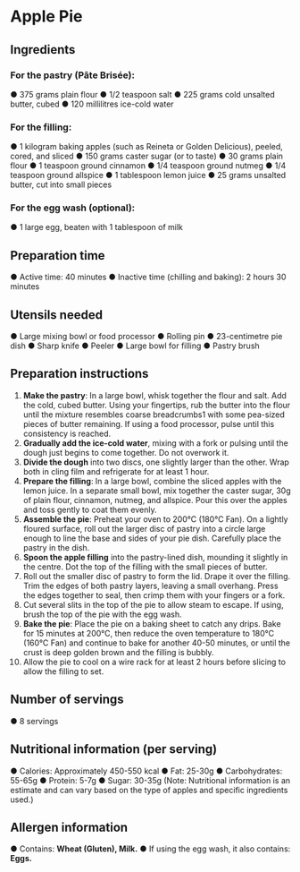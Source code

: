 # Apple Pie
## Ingredients
### For the pastry (Pâte Brisée):
●	375 grams plain flour
●	1/2 teaspoon salt
●	225 grams cold unsalted butter, cubed
●	120 millilitres ice-cold water
### For the filling:
●	1 kilogram baking apples (such as Reineta or Golden Delicious), peeled, cored, and sliced
●	150 grams caster sugar (or to taste)
●	30 grams plain flour
●	1 teaspoon ground cinnamon
●	1/4 teaspoon ground nutmeg
●	1/4 teaspoon ground allspice
●	1 tablespoon lemon juice
●	25 grams unsalted butter, cut into small pieces
### For the egg wash (optional):
●	1 large egg, beaten with 1 tablespoon of milk
## Preparation time
●	Active time: 40 minutes
●	Inactive time (chilling and baking): 2 hours 30 minutes
## Utensils needed
●	Large mixing bowl or food processor
●	Rolling pin
●	23-centimetre pie dish
●	Sharp knife
●	Peeler
●	Large bowl for filling
●	Pastry brush
## Preparation instructions
1.	**Make the pastry**: In a large bowl, whisk together the flour and salt. Add the cold, cubed butter. Using your fingertips, rub the butter into the flour until the mixture resembles coarse breadcrumbs1 with some pea-sized pieces of butter remaining. If using a food processor, pulse until this consistency is reached.
2.	**Gradually add the ice-cold water**, mixing with a fork or pulsing until the dough just begins to come together. Do not overwork it.
3.	**Divide the dough** into two discs, one slightly larger than the other. Wrap both in cling film and refrigerate for at least 1 hour.
4.	**Prepare the filling**: In a large bowl, combine the sliced apples with the lemon juice. In a separate small bowl, mix together the caster sugar, 30g of plain flour, cinnamon, nutmeg, and allspice. Pour this over the apples and toss gently to coat them evenly.
5.	**Assemble the pie**: Preheat your oven to 200°C (180°C Fan). On a lightly floured surface, roll out the larger disc of pastry into a circle large enough to line the base and sides of your pie dish. Carefully place the pastry in the dish.
6.	**Spoon the apple filling** into the pastry-lined dish, mounding it slightly in the centre. Dot the top of the filling with the small pieces of butter.
7.	Roll out the smaller disc of pastry to form the lid. Drape it over the filling. Trim the edges of both pastry layers, leaving a small overhang. Press the edges together to seal, then crimp them with your fingers or a fork.
8.	Cut several slits in the top of the pie to allow steam to escape. If using, brush the top of the pie with the egg wash.
9.	**Bake the pie**: Place the pie on a baking sheet to catch any drips. Bake for 15 minutes at 200°C, then reduce the oven temperature to 180°C (160°C Fan) and continue to bake for another 40-50 minutes, or until the crust is deep golden brown and the filling is bubbly.
10.	Allow the pie to cool on a wire rack for at least 2 hours before slicing to allow the filling to set.
## Number of servings
●	8 servings
## Nutritional information (per serving)
●	Calories: Approximately 450-550 kcal
●	Fat: 25-30g
●	Carbohydrates: 55-65g
●	Protein: 5-7g
●	Sugar: 30-35g
(Note: Nutritional information is an estimate and can vary based on the type of apples and specific ingredients used.)
## Allergen information
●	Contains: **Wheat (Gluten), Milk.**
●	If using the egg wash, it also contains: **Eggs.**
